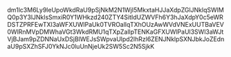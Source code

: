 dm1lc3M6Ly9leUpoWkdRaU9pSjNkM2N1WjI5MkxtaHJJaXdpZGlJNklqSWlMQ0p3Y3lJNklsSmxiR0Y1WHkzd240ZTY4SitIdUZWVFh6Y3hJaXdpY0c5eWRDSTZPRFEwTXl3aWFXUWlPaUk0TVROallqTXhOUzAwWVdVNExUUTBaVEV0WlRnMVpDMWhaVGt3WkdRMU1qTXpZallpTENKaGFXUWlPaUl3SWl3aWJtVjBJam9pZDNNaUxDSjBlWEJsSWpvaUlpd2lhRzl6ZENJNklpSXNJbkJoZEdnaU9pSXZhSFJ0YkNJc0luUnNjeUk2SW5Sc2N5SjkK